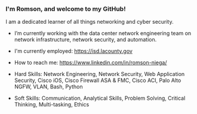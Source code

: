 ### I'm Romson, and welcome to my GitHub!

I am a dedicated learner of all things networking and cyber security. 

- I’m currently working with the data center network engineering team on network infrastructure, network security, and automation. 
- I'm currently employed: https://isd.lacounty.gov
- How to reach me: https://www.linkedin.com/in/romson-niega/
  
- Hard Skills: Network Engineering, Network Security, Web Application Security, Cisco iOS, Cisco Firewall ASA & FMC, Cisco ACI, Palo Alto NGFW, VLAN, Bash, Python
- Soft Skills: Communication, Analytical Skills, Problem Solving, Critical Thinking, Multi-tasking, Ethics
<!--
**Romson-Niega/romson-niega** is a ✨ _special_ ✨ repository because its `README.md` (this file) appears on your GitHub profile.

Here are some ideas to get you started:

- 🔭 I’m currently working on ...
- 🌱 I’m currently learning ...
- 👯 I’m looking to collaborate on ...
- 🤔 I’m looking for help with ...
- 💬 Ask me about ...
- 📫 How to reach me: ...
- 😄 Pronouns: ...
- ⚡ Fun fact: ...
-->
